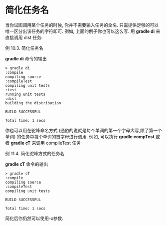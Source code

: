 # 简化任务名

当你试图调用某个任务的时候,
你并不需要输入任务的全名.
只需提供足够的可以唯一区分出该任务的字符即可.
例如,
上面的例子你也可以这么写.
用 **gradle di** 来直接调用 dist 任务:

例 10.3. 简化任务名

**gradle di** 命令的输出

    > gradle di
    :compile
    compiling source
    :compileTest
    compiling unit tests
    :test
    running unit tests
    :dist
    building the distribution

    BUILD SUCCESSFUL

    Total time: 1 secs

你也可以用在驼峰命名方式 (通俗的说就是每个单词的第一个字母大写,除了第一个单词) 的任务中每个单词的首字母进行调用.
例如,
可以执行 **gradle compTest** 或者 **gradle cT** 来调用 compileTest 任务

例 11.4. 简化驼峰方式的任务名

**gradle cT** 命令的输出

    > gradle cT
    :compile
    compiling source
    :compileTest
    compiling unit tests

    BUILD SUCCESSFUL

    Total time: 1 secs

简化后你仍然可以使用-x参数.

